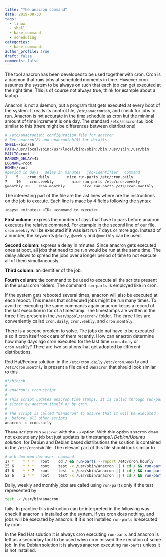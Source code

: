 ```yaml
---
title: "The anacron command"
date: 2019-08-30
tags:
  - linux
  - shell
  - base_command
  - scheduling
categories:
  - base_commands
author_profile: true
draft: false
comments: false
---
```


The tool anacron has been developed to be used together with cron. Cron is a daemon that runs jobs at scheduled moments in time. However cron assumes the system to be always on such that each job can get executed at the right time. This is of course not always true, think for example about a laptop.

Anacron is not a daemon, but a program that gets executed at every boot of the system. It reads its control file, `/etc/anacrontab`, and check for jobs to run. Anacron is not accurate in the time schedule as cron but the minimal amount of time increment is one day. The standard `/etc/anacrontab` look similar to this (there might be differences between distributions)

```bash
# /etc/anacrontab: configuration file for anacron
# See anacron(8) and anacrontab(5) for details.
SHELL=/bin/sh
PATH=/usr/local/sbin:/usr/local/bin:/sbin:/bin:/usr/sbin:/usr/bin
MAILTO=root
RANDOM_DELAY=45
LOGNAME=root
HOME=/root
#period in days   delay in minutes   job-identifier   command
1    5    cron.daily        nice run-parts /etc/cron.daily
7    10    cron.weekly        nice run-parts /etc/cron.weekly
@monthly 30    cron.monthly        nice run-parts /etc/cron.monthly
```

The interesting part of the file are the last lines where are the instructions on the job to execute. Each line is made by 4 fields following the syntax

```bash
<days> <minutes> <ID> <command to execute>
```

**First column**: express the number of days that have to pass before anacron executes the relative command. For example in the second line of our file, `cron.weekly` will be executed if it was last run 7 days or more ago. Instead of a number, the keywords `@daily`, `@weekly` and `@monthly` can be used.

**Second column**: express a delay in minutes. Since anacron gets executed ones at boot, all jobs that need to be run would be run at the same time. The delay allows to spread the jobs over a longer period of time to not execute all of them simultaneously.

**Third column**: an identifier of the job.

**Fourth column**: the command to be used to execute all the scripts present in the usual cron folders. The command `run-parts` is employed like in cron.

If the system gets rebooted several times, anacron will also be executed at each reboot. This means that scheduled jobs might be run many times. To avoid re-executing the same commands again anacron keeps a record of the last execution in for of a timestamp. The timestamps are written in the three files present in the `/var/spool/anacron/` folder. The three files are conveniently called `cron.daily`, `cron.weekly`, and `cron.monthly`.

There is a second problem to solve. The jobs do not have to be executed also if cron itself took care of them recently. How can anacron determine how many days ago cron executed for the last time `cron.daily` or `cron.weekly`? There are two solutions that get adopted by different distributions.

Red Hat/Fedora solution: in the `/etc/cron.daily` `/etc/cron.weekly` and `/etc/cron.monthly` is present a file called `0anacron` that should look similar to this

```bash
#!/bin/sh
#
# anacron's cron script
#
# This script updates anacron time stamps. It is called through run-parts
# either by anacron itself or by cron.
#
# The script is called "0anacron" to assure that it will be executed
# _before_ all other scripts.
anacron -u cron.daily
```

These scripts run `anacron` with the `-u` option. With this option anacron does not execute any job but just updates its timestamps.\\
_Debian/Ubuntu solution_: for Debian and Debian based distributions the solution is contained in the `/etc/crontab` file. The relevant part of this file should look similar to

```bash
# m h dom mon dow user  command
17 *    * * *   root    cd / && run-parts --report /etc/cron.hourly
25 6    * * *   root    test -x /usr/sbin/anacron || ( cd / && run-parts --report /etc/cron.daily )
47 6    * * 7   root    test -x /usr/sbin/anacron || ( cd / && run-parts --report /etc/cron.weekly )
52 6    1 * *   root    test -x /usr/sbin/anacron || ( cd / && run-parts --report /etc/cron.monthly )
```

Daily, weekly and monthly jobs are called using `run-parts` only if the test represented by

```bash
test -x /usr/bin/anacron
```

fails. In practice this instruction can be interpreted in the following way: check if anacron is installed on the system. If yes cron does nothing, and jobs will be executed by anacron. If it is not installed `run-parts` is executed by cron.

In the Red Hat solution it is always cron executing `run-parts` and anacron is left as a secondary tool to be used when cron missed the execution of some job. In the Debian solution it is always anacron executing `run-parts` unless it is not installed.
